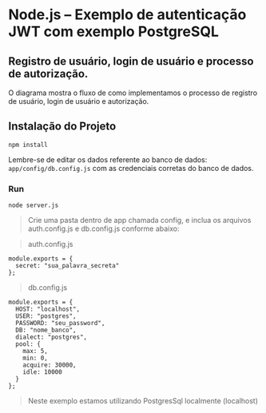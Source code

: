 # Node.js – Exemplo de autenticação JWT com exemplo PostgreSQL

## Registro de usuário, login de usuário e processo de autorização.
O diagrama mostra o fluxo de como implementamos o processo de registro de usuário, login de usuário e autorização.

## Instalação do Projeto
```
npm install
```

Lembre-se de editar os dados referente ao banco de dados: `app/config/db.config.js` com as credenciais corretas do banco de dados.

### Run
```
node server.js
```
> Crie uma pasta dentro de app chamada config, e inclua os arquivos auth.config.js e db.config.js conforme abaixo: 

> auth.config.js

```
module.exports = {
  secret: "sua_palavra_secreta"
};

```

> db.config.js
```
module.exports = {
  HOST: "localhost",
  USER: "postgres",
  PASSWORD: "seu_password",
  DB: "nome_banco",
  dialect: "postgres",
  pool: {
    max: 5,
    min: 0,
    acquire: 30000,
    idle: 10000
  }
};

```

> Neste exemplo estamos utilizando PostgresSql localmente (localhost)